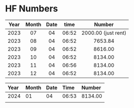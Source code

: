 
# HF Numbers

|Year| Month | Date | time  | Number  |
|:----:|:-----:|:----:|:-----:|:-------:|
| 2023 |  07   |  04  | 06:52 |2000.00 (just rent) |
|2023|08 |04|06:52|7653.84|
|2023|09|04|06:52|8616.00|
|2023 |10|04|06:52|8134.00|
|2023 |11|04|06:56|8134.00|
|2023 |12|04|06:52|8134.00|

| Year     | Month     | Date     | Time     | Number     |
|:-----|:-----|:-----|:-----|:-----|
| 2024     | 01     | 04     | 06:53     | 8134.00     |
|      |      |      |      |      |
